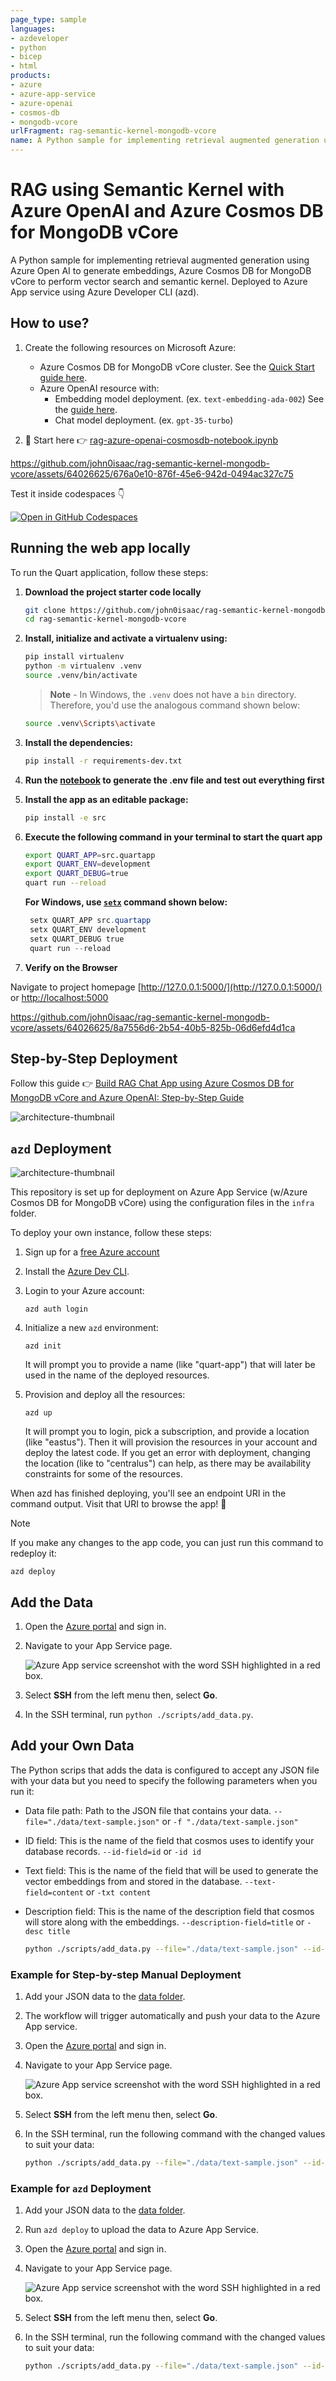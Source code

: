 ```yaml
---
page_type: sample
languages:
- azdeveloper
- python
- bicep
- html
products:
- azure
- azure-app-service
- azure-openai
- cosmos-db
- mongodb-vcore
urlFragment: rag-semantic-kernel-mongodb-vcore
name: A Python sample for implementing retrieval augmented generation using Azure Open AI to generate embeddings, Azure Cosmos DB for MongoDB vCore to perform vector search and semantic kernel. Deployed to Azure App service using Azure Developer CLI (azd).
---
```

<!-- YAML front-matter schema: https://review.learn.microsoft.com/en-us/help/contribute/samples/process/onboarding?branch=main#supported-metadata-fields-for-readmemd -->

# RAG using Semantic Kernel with Azure OpenAI and Azure Cosmos DB for MongoDB vCore

A Python sample for implementing retrieval augmented generation using Azure Open AI to generate embeddings, Azure Cosmos DB for MongoDB vCore to perform vector search and semantic kernel. Deployed to Azure App service using Azure Developer CLI (azd).

## How to use?

1. Create the following resources on Microsoft Azure:

    - Azure Cosmos DB for MongoDB vCore cluster. See the [Quick Start guide here](https://techcommunity.microsoft.com/t5/educator-developer-blog/build-rag-chat-app-using-azure-cosmos-db-for-mongodb-vcore-and/ba-p/4055852#:~:text=RAG%20Chat%20Application-,Step%201%3A%20Create%20an%20Azure%20Cosmos%20DB%20for%20MongoDB%20vCore%20Cluster,-In%20this%20step).
    - Azure OpenAI resource with:
        - Embedding model deployment. (ex. `text-embedding-ada-002`) See the [guide here](https://techcommunity.microsoft.com/t5/educator-developer-blog/build-rag-chat-app-using-azure-cosmos-db-for-mongodb-vcore-and/ba-p/4055852#:~:text=to%20it%20later.-,Step%202%3A%C2%A0Create%20an%20Azure%20OpenAI%20resource%20and%20Deploy%20chat%20and%20embedding%20Models,-In%20this%20step).
        - Chat model deployment. (ex. `gpt-35-turbo`)

1. 📝 Start here 👉 [rag-azure-openai-cosmosdb-notebook.ipynb](./rag-azure-openai-cosmosdb-notebook.ipynb)


https://github.com/john0isaac/rag-semantic-kernel-mongodb-vcore/assets/64026625/676a0e10-876f-45e6-942d-0494ac327c75


Test it inside codespaces 👇

[![Open in GitHub Codespaces](https://github.com/codespaces/badge.svg)](https://codespaces.new/john0isaac/rag-semantic-kernel-mongodb-vcore?devcontainer_path=.devcontainer/devcontainer.json)

## Running the web app locally

To run the Quart application, follow these steps:

1. **Download the project starter code locally**

    ```bash
    git clone https://github.com/john0isaac/rag-semantic-kernel-mongodb-vcore.git
    cd rag-semantic-kernel-mongodb-vcore
    ```

1. **Install, initialize and activate a virtualenv using:**

    ```bash
    pip install virtualenv
    python -m virtualenv .venv
    source .venv/bin/activate
    ```

    >**Note** - In Windows, the `.venv` does not have a `bin` directory. Therefore, you'd use the analogous command shown below:

    ```bash
    source .venv\Scripts\activate
    ```

1. **Install the dependencies:**

    ```bash
    pip install -r requirements-dev.txt
    ```

1. **Run the [notebook](./rag-azure-openai-cosmosdb-notebook.ipynb) to generate the .env file and test out everything first**

1. **Install the app as an editable package:**

    ```bash
    pip install -e src
    ```

1. **Execute the following command in your terminal to start the quart app**

    ```bash
    export QUART_APP=src.quartapp
    export QUART_ENV=development
    export QUART_DEBUG=true
    quart run --reload
    ```

    **For Windows, use [`setx`](https://learn.microsoft.com/windows-server/administration/windows-commands/setx) command shown below:**

   ```powershell
    setx QUART_APP src.quartapp
    setx QUART_ENV development
    setx QUART_DEBUG true
    quart run --reload
    ```

1. **Verify on the Browser**

Navigate to project homepage [http://127.0.0.1:5000/](http://127.0.0.1:5000/) or [http://localhost:5000](http://localhost:5000)


https://github.com/john0isaac/rag-semantic-kernel-mongodb-vcore/assets/64026625/8a7556d6-2b54-40b5-825b-06d6efd4d1ca

## Step-by-Step Deployment

Follow this guide 👉 [Build RAG Chat App using Azure Cosmos DB for MongoDB vCore and Azure OpenAI: Step-by-Step Guide](https://techcommunity.microsoft.com/t5/educator-developer-blog/build-rag-chat-app-using-azure-cosmos-db-for-mongodb-vcore-and/ba-p/4055852)

![architecture-thumbnail](https://github.com/john0isaac/rag-semantic-kernel-mongodb-vcore/assets/64026625/e0a4a412-55bf-4032-9cf7-82936419c746)

## `azd` Deployment

![architecture-thumbnail](https://github.com/john0isaac/rag-semantic-kernel-mongodb-vcore/assets/64026625/7ce8ae6e-0424-47ce-b0a3-9be072eda27f)

This repository is set up for deployment on Azure App Service (w/Azure Cosmos DB for MongoDB vCore) using the configuration files in the `infra` folder.

To deploy your own instance, follow these steps:

1. Sign up for a [free Azure account](https://azure.microsoft.com/free/)

1. Install the [Azure Dev CLI](https://learn.microsoft.com/azure/developer/azure-developer-cli/install-azd).

1. Login to your Azure account:

    ```shell
    azd auth login
    ```

1. Initialize a new `azd` environment:

    ```shell
    azd init
    ```

    It will prompt you to provide a name (like "quart-app") that will later be used in the name of the deployed resources.

1. Provision and deploy all the resources:

    ```shell
    azd up
    ```

    It will prompt you to login, pick a subscription, and provide a location (like "eastus"). Then it will provision the resources in your account and deploy the latest code. If you get an error with deployment, changing the location (like to "centralus") can help, as there may be availability constraints for some of the resources.

When azd has finished deploying, you'll see an endpoint URI in the command output. Visit that URI to browse the app! 🎉

> [!NOTE]
> If you make any changes to the app code, you can just run this command to redeploy it:
>
> ```shell
> azd deploy
> ```
>

## Add the Data

1. Open the [Azure portal](https://portal.azure.com) and sign in.

1. Navigate to your App Service page.

    ![Azure App service screenshot with the word SSH highlighted in a red box.](https://github.com/john0isaac/rag-semantic-kernel-mongodb-vcore/assets/64026625/759db6be-604e-433c-878e-b6c3de671fd1)

1. Select **SSH** from the left menu then, select **Go**.

1. In the SSH terminal, run `python ./scripts/add_data.py`.

## Add your Own Data

The Python scrips that adds the data is configured to accept any JSON file with your data but you need to specify the following parameters when you run it:

- Data file path: Path to the JSON file that contains your data. `--file="./data/text-sample.json"` or `-f "./data/text-sample.json"`
- ID field: This is the name of the field that cosmos uses to identify your database records. `--id-field=id` or `-id id`
- Text field: This is the name of the field that will be used to generate the vector embeddings from and stored in the database. `--text-field=content` or `-txt content`
- Description field: This is the name of the description field that cosmos will store along with the embeddings. `--description-field=title` or `-desc title`

    ```bash
    python ./scripts/add_data.py --file="./data/text-sample.json" --id-field=id --text-field=contnet --description-field=title
    ```

### Example for Step-by-step Manual Deployment

1. Add your JSON data to the [data folder](./src/data/).

1. The workflow will trigger automatically and push your data to the Azure App service.

1. Open the [Azure portal](https://portal.azure.com) and sign in.

1. Navigate to your App Service page.

    ![Azure App service screenshot with the word SSH highlighted in a red box.](https://github.com/john0isaac/rag-semantic-kernel-mongodb-vcore/assets/64026625/759db6be-604e-433c-878e-b6c3de671fd1)

1. Select **SSH** from the left menu then, select **Go**.

1. In the SSH terminal, run the following command with the changed values to suit your data:

    ```bash
    python ./scripts/add_data.py --file="./data/text-sample.json" --id-field=id --text-field=contnet --description-field=title
    ```

### Example for `azd` Deployment

1. Add your JSON data to the [data folder](./src/data/).

1. Run `azd deploy` to upload the data to Azure App Service.

1. Open the [Azure portal](https://portal.azure.com) and sign in.

1. Navigate to your App Service page.

    ![Azure App service screenshot with the word SSH highlighted in a red box.](https://github.com/john0isaac/rag-semantic-kernel-mongodb-vcore/assets/64026625/759db6be-604e-433c-878e-b6c3de671fd1)

1. Select **SSH** from the left menu then, select **Go**.

1. In the SSH terminal, run the following command with the changed values to suit your data:

    ```bash
    python ./scripts/add_data.py --file="./data/text-sample.json" --id-field=id --text-field=contnet --description-field=title
    ```
